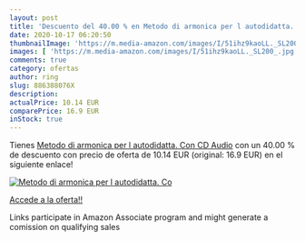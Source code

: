 ```yaml
---
layout: post
title: 'Descuento del 40.00 % en Metodo di armonica per l autodidatta. Co'
date: 2020-10-17 06:20:50
thumbnailImage: 'https://m.media-amazon.com/images/I/51ihz9kaoLL._SL200_.jpg'
images: [ 'https://m.media-amazon.com/images/I/51ihz9kaoLL._SL200_.jpg' ]
comments: true
category: ofertas
author: ring
slug: 886388076X
description:
actualPrice: 10.14 EUR
comparePrice: 16.9 EUR
inStock: true
---
```


Tienes [Metodo di armonica per l autodidatta. Con CD Audio](https://www.amazon.it/dp/886388076X/?tag=tolees00-21) con un 40.00 % de descuento con precio de oferta de 10.14 EUR (original: 16.9 EUR) en el siguiente enlace!

[![Metodo di armonica per l autodidatta. Co](https://m.media-amazon.com/images/I/51ihz9kaoLL._SL200_.jpg)](https://www.amazon.it/dp/886388076X/?tag=tolees00-21)

[Accede a la oferta!!](https://www.amazon.it/dp/886388076X/?tag=tolees00-21)

Links participate in Amazon Associate program and might generate a comission on qualifying sales


